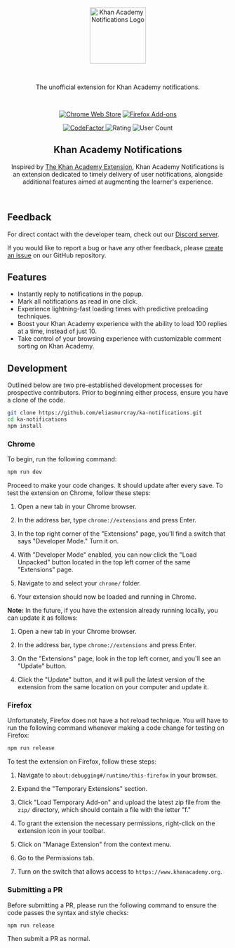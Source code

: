 <br />
<p align="center"><img width="128" alt="Khan Academy Notifications Logo" src="https://raw.githubusercontent.com/eliasmurcray/ka-notifications/main/src/images/128.png"></p>
<br />
<p align="center">The unofficial extension for Khan Academy notifications.</p>
<br />
<p align="center"><a rel="noreferrer noopener" href="https://chromewebstore.google.com/detail/khan-academy-notification/gdlfnahbohjggjhpcmabnfikiigncjbd"><img alt="Chrome Web Store" src="https://img.shields.io/badge/Chrome-141e24.svg?&style=for-the-badge&logo=google-chrome&logoColor=white"></a>  <a rel="noreferrer noopener" href="https://addons.mozilla.org/en-US/firefox/addon/khan-academy-notifications/"><img alt="Firefox Add-ons" src="https://img.shields.io/badge/Firefox-141e24.svg?&style=for-the-badge&logo=firefox-browser&logoColor=white"></a>
<p align="center">
  <a href="https://www.codefactor.io/repository/github/eliasmurcray/ka-notifications">
    <img src="https://www.codefactor.io/repository/github/eliasmurcray/ka-notifications/badge" alt="CodeFactor">
  </a>
  <img src="https://img.shields.io/chrome-web-store/rating/gdlfnahbohjggjhpcmabnfikiigncjbd.svg?color=00b16a" alt="Rating">
  <img src="https://img.shields.io/chrome-web-store/users/gdlfnahbohjggjhpcmabnfikiigncjbd.svg?color=07f" alt="User Count">
</p>

<h2 align="center">Khan Academy Notifications</h2>

<p align="center">Inspired by <a href="https://github.com/ka-extension/ka-extension-ts">The Khan Academy Extension</a>, Khan Academy Notifications is an extension dedicated to timely delivery of user notifications, alongside additional features aimed at augmenting the learner's experience.</p>
<br />

## Feedback

For direct contact with the developer team, check out our [Discord server](https://discord.com/invite/peexFK5dz6).

If you would like to report a bug or have any other feedback, please [create an issue](https://github.com/eliasmurcray/ka-notifications/issues) on our GitHub repository.

## Features

- Instantly reply to notifications in the popup.
- Mark all notifications as read in one click.
- Experience lightning-fast loading times with predictive preloading techniques.
- Boost your Khan Academy experience with the ability to load 100 replies at a time, instead of just 10.
- Take control of your browsing experience with customizable comment sorting on Khan Academy.

## Development

Outlined below are two pre-established development processes for prospective contributors. Prior to beginning either process, ensure you have a clone of the code.

```bash
git clone https://github.com/eliasmurcray/ka-notifications.git
cd ka-notifications
npm install
```

### Chrome

To begin, run the following command:

```bash
npm run dev
```

Proceed to make your code changes. It should update after every save. To test the extension on Chrome, follow these steps:

1. Open a new tab in your Chrome browser.

2. In the address bar, type `chrome://extensions` and press Enter.

3. In the top right corner of the "Extensions" page, you'll find a switch that says "Developer Mode." Turn it on.

4. With "Developer Mode" enabled, you can now click the "Load Unpacked" button located in the top left corner of the same "Extensions" page.

5. Navigate to and select your `chrome/` folder.

6. Your extension should now be loaded and running in Chrome.

**Note:** In the future, if you have the extension already running locally, you can update it as follows:

1. Open a new tab in your Chrome browser.

2. In the address bar, type `chrome://extensions` and press Enter.

3. On the "Extensions" page, look in the top left corner, and you'll see an "Update" button.

4. Click the "Update" button, and it will pull the latest version of the extension from the same location on your computer and update it.

### Firefox

Unfortunately, Firefox does not have a hot reload technique. You will have to run the following command whenever making a code change for testing on Firefox:

```bash
npm run release
```

To test the extension on Firefox, follow these steps:

1. Navigate to `about:debugging#/runtime/this-firefox` in your browser.

2. Expand the "Temporary Extensions" section.

3. Click "Load Temporary Add-on" and upload the latest zip file from the `zip/` directory, which should contain a file with the letter "f."

4. To grant the extension the necessary permissions, right-click on the extension icon in your toolbar.

5. Click on "Manage Extension" from the context menu.

6. Go to the Permissions tab.

7. Turn on the switch that allows access to `https://www.khanacademy.org`.

### Submitting a PR

Before submitting a PR, please run the following command to ensure the code passes the syntax and style checks:

```bash
npm run release
```

Then submit a PR as normal.
